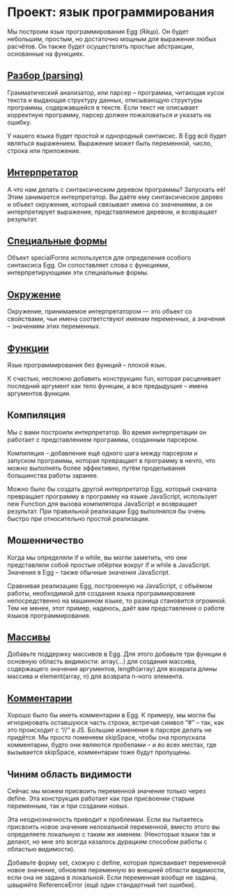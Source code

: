 # Проект: язык программирования

Мы построим язык программирования Egg (Яйцо). Он будет небольшим, простым, но достаточно мощным для выражения любых расчётов. Он также будет осуществлять простые абстракции, основанные на функциях.

## [Разбор (parsing)](./parser.js)

Грамматический анализатор, или парсер – программа, читающая кусок текста и выдающая структуру данных, описывающую структуры программы, содержавшейся в тексте. Если текст не описывает корректную программу, парсер должен пожаловаться и указать на ошибку.

У нашего языка будет простой и однородный синтаксис. В Egg всё будет являться выражением. Выражение может быть переменной, число, строка или приложение. 

## [Интерпретатор](./evaluate.js)

А что нам делать с синтаксическим деревом программы? Запускать её! Этим занимается интерпретатор. Вы даёте ему синтаксическое дерево и объект окружения, который связывает имена со значениями, а он интерпретирует выражение, представляемое деревом, и возвращает результат.

## [Специальные формы](./evaluate.js)

Объект specialForms используется для определения особого синтаксиса Egg. Он сопоставляет слова с функциями, интерпретирующими эти специальные формы.

## [Окружение](./topEnv.js)

Окружение, принимаемое интерпретатором — это объект со свойствами, чьи имена соответствуют именам переменных, а значения – значениям этих переменных. 

## [Функции](./evaluate.js)

Язык программирования без функций – плохой язык.

К счастью, несложно добавить конструкцию fun, которая расценивает последний аргумент как тело функции, а все предыдущие – имена аргументов функции.

## Компиляция 

Мы с вами построили интерпретатор. Во время интерпретации он работает с представлением программы, созданным парсером.

Компиляция – добавление ещё одного шага между парсером и запуском программы, которая превращает в программу в нечто, что можно выполнять более эффективно, путём проделывания большинства работы заранее. 

Можно было бы создать другой интерпретатор Egg, который сначала превращает программу в программу на языке JavaScript, использует new Function для вызова компилятора JavaScript и возвращает результат. При правильной реализации Egg выполнялся бы очень быстро при относительно простой реализации.

## Мошенничество

Когда мы определяли if и while, вы могли заметить, что они представляли собой простые обёртки вокруг if и while в JavaScript. Значения в Egg – также обычные значения JavaScript.

Сравнивая реализацию Egg, построенную на JavaScript, с объёмом работы, необходимой для создания языка программирования непосредственно на машинном языке, то разница становится огромной. Тем не менее, этот пример, надеюсь, даёт вам представление о работе языков программирования.

## [Массивы](./arrays.js)

Добавьте поддержку массивов в Egg. Для этого добавьте три функции в основную область видимости: array(...) для создания массива, содержащего значения аргументов, length(array) для возврата длины массива и element(array, n) для возврата n-ного элемента.

## [Комментарии](./comments.js)

Хорошо было бы иметь комментарии в Egg. К примеру, мы могли бы игнорировать оставшуюся часть строки, встречая символ “#” – так, как это происходит с “//” в JS.
Большие изменения в парсере делать не придётся. Мы просто поменяем skipSpace, чтобы она пропускала комментарии, будто они являются пробелами – и во всех местах, где вызывается skipSpace, комментарии тоже будут пропущены. 

## Чиним область видимости

Сейчас мы можем присвоить переменной значение только через define. Эта конструкция работает как при присвоении старым переменным, так и при создании новых.

Эта неоднозначность приводит к проблемам. Если вы пытаетесь присвоить новое значение нелокальной переменной, вместо этого вы определяете локальную с таким же именем. (Некоторые языки так и делают, но мне это всегда казалось дурацким способом работы с областью видимости).

Добавьте форму set, схожую с define, которая присваивает переменной новое значение, обновляя переменную во внешней области видимости, если она не задана в локальной. Если переменная вообще не задана, швыряйте ReferenceError (ещё один стандартный тип ошибки).